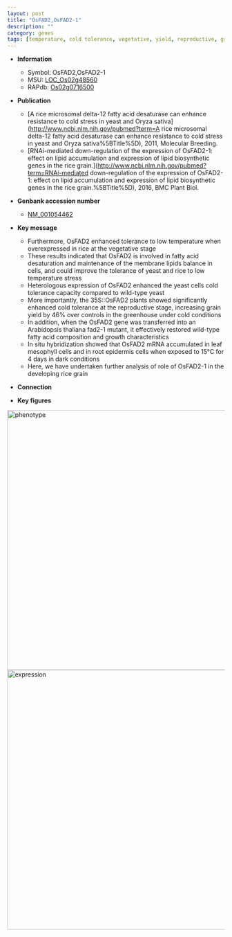 ```yaml
---
layout: post
title: "OsFAD2,OsFAD2-1"
description: ""
category: genes
tags: [temperature, cold tolerance, vegetative, yield, reproductive, grain, grain yield, growth, root, leaf]
---
```


* **Information**  
    + Symbol: OsFAD2,OsFAD2-1  
    + MSU: [LOC_Os02g48560](http://rice.plantbiology.msu.edu/cgi-bin/ORF_infopage.cgi?orf=LOC_Os02g48560)  
    + RAPdb: [Os02g0716500](http://rapdb.dna.affrc.go.jp/viewer/gbrowse_details/irgsp1?name=Os02g0716500)  

* **Publication**  
    + [A rice microsomal delta-12 fatty acid desaturase can enhance resistance to cold stress in yeast and Oryza sativa](http://www.ncbi.nlm.nih.gov/pubmed?term=A rice microsomal delta-12 fatty acid desaturase can enhance resistance to cold stress in yeast and Oryza sativa%5BTitle%5D), 2011, Molecular Breeding.
    + [RNAi-mediated down-regulation of the expression of OsFAD2-1: effect on lipid accumulation and expression of lipid biosynthetic genes in the rice grain.](http://www.ncbi.nlm.nih.gov/pubmed?term=RNAi-mediated down-regulation of the expression of OsFAD2-1: effect on lipid accumulation and expression of lipid biosynthetic genes in the rice grain.%5BTitle%5D), 2016, BMC Plant Biol.

* **Genbank accession number**  
    + [NM_001054462](http://www.ncbi.nlm.nih.gov/nuccore/NM_001054462)

* **Key message**  
    + Furthermore, OsFAD2 enhanced tolerance to low temperature when overexpressed in rice at the vegetative stage
    + These results indicated that OsFAD2 is involved in fatty acid desaturation and maintenance of the membrane lipids balance in cells, and could improve the tolerance of yeast and rice to low temperature stress
    + Heterologous expression of OsFAD2 enhanced the yeast cells cold tolerance capacity compared to wild-type yeast
    + More importantly, the 35S::OsFAD2 plants showed significantly enhanced cold tolerance at the reproductive stage, increasing grain yield by 46% over controls in the greenhouse under cold conditions
    + In addition, when the OsFAD2 gene was transferred into an Arabidopsis thaliana fad2-1 mutant, it effectively restored wild-type fatty acid composition and growth characteristics
    + In situ hybridization showed that OsFAD2 mRNA accumulated in leaf mesophyll cells and in root epidermis cells when exposed to 15°C for 4 days in dark conditions
    + Here, we have undertaken further analysis of role of OsFAD2-1 in the developing rice grain

* **Connection**  

* **Key figures**  
<img src="http://funRiceGenes.github.io/images/OsFAD2.pheno.png" alt="phenotype"  style="width: 600px;"/>

<img src="http://funRiceGenes.github.io/images/OsFAD2.exp.png" alt="expression"  style="width: 600px;"/>



